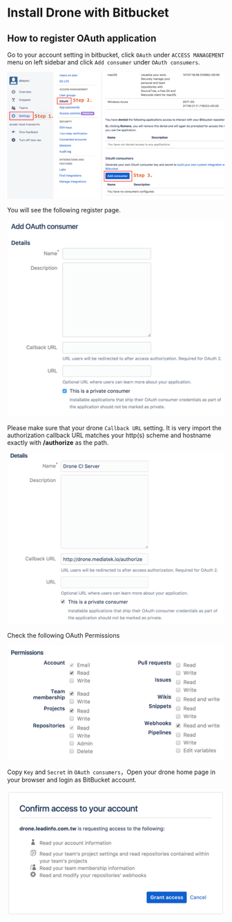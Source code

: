 # Install Drone with Bitbucket

## How to register OAuth application

Go to your account setting in bitbucket, click `OAuth` under `ACCESS MANAGEMENT` menu on left sidebar and click `Add consumer` under `OAuth consumers`.

<img src="images/bitbucket-setup-01.png" />

You will see the following register page.

<img src="images/bitbucket-setup-02.png" />

Please make sure that your drone `Callback URL` setting. It is very import the authorization callback URL matches your http(s) scheme and hostname exactly with **/authorize** as the path.

<img src="images/bitbucket-setup-03.png" />

Check the following OAuth Permissions

<img src="images/bitbucket-setup-04.png" />

Copy `Key` and `Secret` in `OAuth consumers`，Open your drone home page in your browser and login as BitBucket account.

<img src="images/bitbucket-setup-05.png" />
